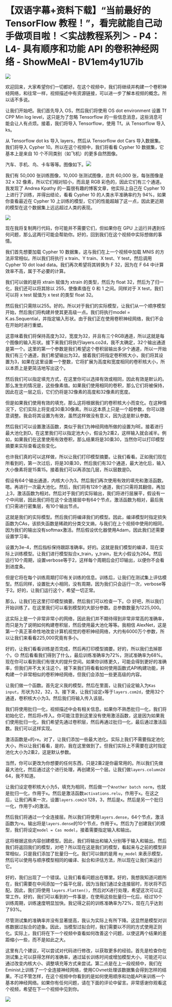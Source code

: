 # 【双语字幕+资料下载】“当前最好的 TensorFlow 教程！”，看完就能自己动手做项目啦！＜实战教程系列＞ - P4：L4- 具有顺序和功能 API 的卷积神经网络 - ShowMeAI - BV1em4y1U7ib

![](img/1090d091c86a18e1ad139b92203046b6_0.png)

欢迎回来，大家希望你们一切都好。在这个视频中，我们将继续并构建一个卷积神经网络，和往常一样，视频描述中有资源链接，可以进一步了解本视频的概念。所以话不多说。

让我们开始吧。我们首先导入 OS，然后我们将使用 OS dot environment 设置 Tf CPP Min log level，这只是为了忽略 Tensorflow 的一些信息消息，这些消息可能会让人有点烦。接着，我们将导入 Tensorflow，使用 Tf。从 Tensorflow 导入 ks。

从 Tensorflow dot ks 导入 layers，然后从 Tensorflow dot Cars 导入数据集。我们将导入 Cypher 10。所以在这个视频中，我们将看看 Cypher 10 数据集，它基本上是来自 10 个不同类别（如飞机）的更多自然图像。

汽车、手机、鸟、卡车等等。图像如下。![](img/1090d091c86a18e1ad139b92203046b6_2.png)

我们有 50,000 张训练图像，10,000 张测试图像，总共 60,000 张，每张图像是 32 x 32 像素，所以它们相对较小，而且是 RGB 彩色的，因此它们有三个通道。我发现了 Andrea Kpathy 的一篇很有趣的博客文章，他实际上自己在 Cypher 10 上进行了训练，并得出结论，看看 Cypher 10 的人类水平准确率约为 94%，如果你查看最近在 Cypher 10 上训练的模型，它们的性能超越了这一点，因此更近期的模型在这个数据集上远远超过人类的表现。

![](img/1090d091c86a18e1ad139b92203046b6_4.png)

现在我将复制两行代码，你可能并不需要它们，但如果你在 GPU 上运行并遇到任何问题，那么这两行可能会帮助你。好的，回到我们在这个视频中实际想做的事情。

我们首先想要加载 Cypher 10 数据集，这与我们在上一个视频中加载 MNIS 的方法非常相似。所以我们将执行 x train、Y train、X test、Y test，然后调用 Cypher 10 dot load data。我们再次希望将其转换为 F 32，因为在 F 64 中计算效率不高，属于不必要的计算。

我们可以做的是将 xtrain 赋值为 xtrain 的类型，然后为 float 32，然后为了归一化，我们还可以将其除以 255，使像素值在 0 和 1 之间。同样对于 X test，我们可以将 x test 赋值为 x test 的类型 float 32。

然后我们只需除以255。好的。所以对于我们的实际模型，让我们从一个顺序模型开始，然后我们将构建并使其更高级一点。我们将执行model = K.as.Sequential，并指定输入形状。由于我们正在使用卷积神经网络，我们不会在开始时进行重塑。

这意味着我们将保持高度为32，宽度为32，并且有三个RGB通道，所以这就是每个图像的输入形状。接下来我们将执行layers.co2d，我不太确定，32个输出通道是第一个。这里的第一个参数是我们希望这个卷积层输出多少个通道，所以一开始我们有三个通道，我们希望输出为32。接着我们将指定卷积核大小，我们将其设置为3，如果在这里设置一个整数，它将扩展为高度和宽度相同的卷积核大小，所以本质上是更简洁地写出这个。

然后我们可以指定填充方式，在这里你可以选择有效或相同，因此有效是默认的。那么发生的情况是，这些像素值。如果我们使用相同的卷积，那么它们将被保持，因此在这一层之后，它们仍将是32像素的高度和32像素的宽度。

但是如果我们使用有效的填充，那么这将根据我们的卷积核大小而变化。在这种情况下，它们实际上将变成30乘30像素。所以这本质上只是一个超参数，你可以随意调整。我会将其设置为有效，虽然这样做没有意义，因为这是默认参数。

然后我们可以设置激活函数，类似于我们为神经网络所做的设置为RE。接着进行最大池化到D。在这里我们可以指定池大小，假设为2乘2，这样输入就会减半。例如，如果我们在这里使用有效卷积，那么结果将是30乘30，当然你可以打印模型摘要来实际查看这些变化。

也许我们真的可以这样做，所以让我们打印模型摘要。让我们看看。正如我们现在所看到的，第一次过后，将是30乘30，然后我们有32个通道，最大池化后，输入大小像素将是15乘15。接着我们可以再添加几层，所以层数是D。

假设有64个输出通道，内核大小为3。然后我们再次使用有效的填充和激活函数。嗯。再进行一次最大池化。然后，我们将有128个通道，我们只需将其翻倍，再加上3，激活函数为相对。然后对于我们的实际输出，我们将进行层展平，假设有一个中间层，因此我们将在这个全连接层中有64个节点，激活函数为相对，最后我们只需进行密集层，有10个输出节点。

这就是我们的实际模型。然后我们将编译我们的模型。因此，编译模型时指定损失函数为CAs，该损失函数是稀疏的分类交叉熵，与我们在上个视频中使用的相同，因为我们的输出没有softmax激活。然后假设优化器使用Adam，因此我们还需要设置学习率。

设置为3e-4，然后指标保持跟踪准确率。好的。这就是我们模型的编译，现在实际上训练模型。让我们进行模型拟合x_train，y_train，批大小假设为264。然后运行10个周期，设置verbose等于2，这样每个周期后会打印输出，以便你不会看到进度条。

但是它将在每个训练周期打印有关训练的信息。训练后，让我们在测试集上评估模型。然后同样，设置批大小相同，没有周期，因为我们只会运行一次，verbose等于2。好的，让我们运行这个，希望一切正常。

那么，让我们在这里打印模型摘要。然后我们可以检查一下。😔 好吧，所以我们开始训练了。在这里我们可以看到模型的大部分参数。总参数数量为1225,000。

这实际上是一个非常非常小的网络，因此我们并不期待得到非常非常高的准确率，而只是为了说明如何构建卷积层，然后使用最大池化等等。我相信 AlexNet，这是第一个真正革命性地改变计算机视觉的卷积神经网络，大约有6000万个参数，所以让我们来看看225,000究竟有多小。

好的，让我们看看训练是否完成，然后再打印模型摘要。好的，所以我们去掉那个。😔 然后看看我们得到了什么，最后训练准确率为72%，测试准确率为68%。现在你可以看到我们有很大的提升空间。如果你训练更久，可能会得到更好的准确率，但我们并不太关注这个。接下来我们将看看如何使用函数式API构建功能，并构建一个非常相似的卷积神经网络，但我们会添加一些更高级的内容。

让我们做一个函数。首先定义我的模型。然后在里面，让我们设定输入为`Kas input`，形状为32，32，3。接下来，让我们设定`x`等于`layers.com2d`，使用32个通道，卷积核大小为3。然后我们将输入传入该层。

我们将使用批归一化，视频描述中会有相关信息。如果你不熟悉批归一化，我们将初始化它，然后将`x`传入。你可能注意到这里没有使用激活函数，这是因为如果我们使用批归一化，我们希望先通过卷积层，然后再通过批归一化，最后通过激活函数。我们可以这样实现。

激活函数是`x`的`re`。对了，让我们添加一些最大池化。实际上我们不需要指定池化大小，所以让我们看看，是的，我在这里做到了。但我们实际上不需要在这时指定池化大小为2乘2，这是默认参数。

当然，你可以更改为你想要的任何东西，只是2乘2是你最常用的。所以我们先做最大池化，然后通过这个进行处理，再创建另一个层。让我们做`layers.column2d` 64，我不知道。

让我们设定卷积核大小为5，填充为相同，然后做一个`Another batch norm`，也就是批归一化，作用于`x`。然后是激活函数`activations.relu`，作用于`x`。在这之后，让我们再来一次，设置`layers.com2d` 128，3，然后是`x`。然后是另一个批归一化，作用于`x`的激活。

然后我们将通过一个全连接层。所以我们将使用`layers.dense`，64个节点，激活函数为`re`。输出将是`layers.dense`的10个节点，作用于`x`。然后为了创建我们的模型，我们将设定`model = Cas model`，接着需要指定输入和输出。

这将根据这些内容创建模型。因此，我们将输出和输入分别等于输入和输出。然后我们将返回我们的模型，对吧？所以现在这是我们的模型，看起来与之前的模型非常相似，只是我们添加了批量归一化。我们可以做的是用 `my_model` 来表示模型，然后可以使用与顺序模型相同的编译、拟合和评估方法，所以现在让我们来运行它。

好的，我们出现了一个错误。让我们看看问题出在哪里。好的，我想我知道问题所在，我们需要在中间添加一个扁平化层，因为当我们通过全连接层时，形状将不匹配。因此，我们将使用 `layers.Flatten()`，然后对X进行处理，希望这次可以正常工作。好的，我们可以看到的一件事是，在使用这些批量归一化后，经过10个训练周期，训练速度明显加快。我记得之前的训练准确率为72%，现在几乎达到了93%。

尽管测试集的准确率并没有显著提高，我认为实际上有所下降。这显然是模型对训练数据过拟合的迹象。因此，当模型过拟合时，我们需要以不同的方式使用正则化。实际上，我们将在下一个视频中查看如何改善这个问题，以使这两个结果的差距缩小一些，而不是如此之大。

这里有几个建议，可以尝试对代码进行修改，以获取更多的经验。首先是检查你在测试集上可以获得怎样的准确率，通过延长训练时间或增加模型大小，可能还可以通过改变内核大小、调整填充等方式来尝试。第二点是在上一段视频中，我们在Eminist上训练了一个全连接神经网络，使用COvnet处理该数据集会得到怎样的结果。不过不管怎样，在这个视频中你看到的是如何使用顺序和功能API来训练一个基本的神经网络。如果你有任何问题，请在下面的评论中留言。非常感谢你观看这个视频，希望在下一个视频中见到你。

![](img/1090d091c86a18e1ad139b92203046b6_6.png)
